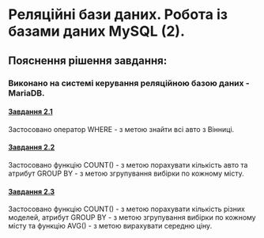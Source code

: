 # Реляційні бази даних. Робота із базами даних MySQL (2).

## Пояснення рішення завдання:

### Виконано на системі керування реляційною базою даних - MariaDB.

#### [Завдання 2.1](./MySQL(2.1).sql)
Застосовано оператор WHERE - з метою знайти всі авто з Вінниці.

#### [Завдання 2.2](./MySQL(2.2).sql)
Застосовано функцію COUNT() - з метою порахувати кількість авто та атрибут GROUP BY - з метою згрупування вибірки по кожному місту.

#### [Завдання 2.3](./MySQL(2.3).sql)
Застосовано функцію COUNT() - з метою порахувати кількість різних моделей, атрибут GROUP BY - з метою згрупування вибірки по кожному місту та функцію AVG() - з метою вирахувати середню ціну.

